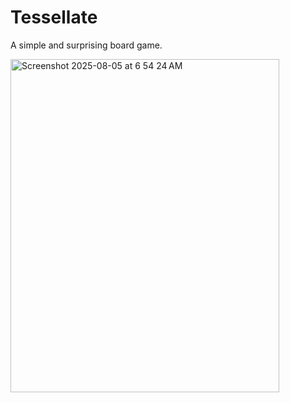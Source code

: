 # Tessellate

A simple and surprising board game.

<img width="430" height="533" alt="Screenshot 2025-08-05 at 6 54 24 AM" src="https://github.com/user-attachments/assets/e1099218-2efc-4d6b-9dc3-114493b3c8f8" />
